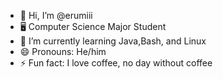 - 👋 Hi, I’m @erumiii
- 🖥️ Computer Science Major Student
- 🌱 I’m currently learning Java,Bash, and Linux
- 😄 Pronouns: He/him
- ⚡ Fun fact: I love coffee, no day without coffee

<!---
erumiii/erumiii is a ✨ special ✨ repository because its `README.md` (this file) appears on your GitHub profile.
You can click the Preview link to take a look at your changes.
--->
